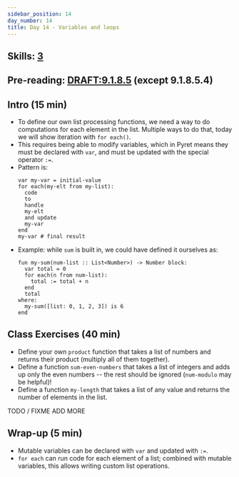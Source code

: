 ```yaml
---
sidebar_position: 14
day_number: 14
title: Day 14 - Variables and loops
---
```


## Skills: [3](/skills/#(3))

## Pre-reading: [DRAFT:9.1.8.5](https://dbp.io/static/dcic/intro-python.html#(part.___struct_traverse-element___procedure____lib_render-cond_rkt_38_12___loops_in_.Pyret)) (except 9.1.8.5.4)


## Intro (15 min)
- To define our own list processing functions, we need a way to do computations
  for each element in the list. Multiple ways to do that, today we will show
  iteration with `for each()`.
- This requires being able to modify variables, which in Pyret means they must
  be declared with `var`, and must be updated with the special operator `:=`.
- Pattern is:
  ```pyret
  var my-var = initial-value
  for each(my-elt from my-list):
    code
    to
    handle
    my-elt
    and update
    my-var
  end
  my-var # final result
  ```
- Example: while `sum` is built in, we could have defined it ourselves as:
  ```pyret
  fun my-sum(num-list :: List<Number>) -> Number block:
    var total = 0
    for each(n from num-list):
      total := total + n
    end
    total
  where:
    my-sum([list: 0, 1, 2, 3]) is 6
  end
  ``` 

## Class Exercises (40 min)
- Define your own `product` function that takes a list of numbers and returns
  their product (multiply all of them together).
- Define a function `sum-even-numbers` that takes a list of integers and adds up only
  the even numbers -- the rest should be ignored (`num-modulo` may be helpful)!
- Define a function `my-length` that takes a list of any value and returns the number
  of elements in the list.

TODO / FIXME ADD MORE

## Wrap-up (5 min)
- Mutable variables can be declared with `var` and updated with `:=`.
- `for each` can run code for each element of a list; combined with mutable
  variables, this allows writing custom list operations.
